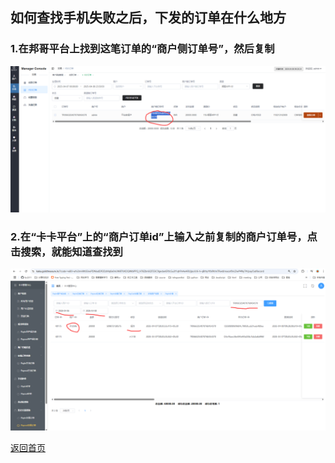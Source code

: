 ## 如何查找手机失败之后，下发的订单在什么地方

### 1.在邦哥平台上找到这笔订单的“商户侧订单号”，然后复制
![FindBussOrder.png](..%2Ffindreleaseorder%2FFindBussOrder.png)

### 2.在“卡卡平台”上的“商户订单id”上输入之前复制的商户订单号，点击搜索，就能知道查找到
![KaFinBussOrder.png](..%2Ffindreleaseorder%2FKaFinBussOrder.png)

[返回首页](/README.md)
